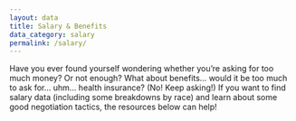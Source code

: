 ```yaml
---
layout: data
title: Salary & Benefits
data_category: salary
permalink: /salary/
---
```


Have you ever found yourself wondering whether you’re asking for too much money? Or not enough? What about benefits… would it be too much to ask for… uhm… health insurance? (No! Keep asking!) If you want to find salary data (including some breakdowns by race) and learn about some good negotiation tactics, the resources below can help!
